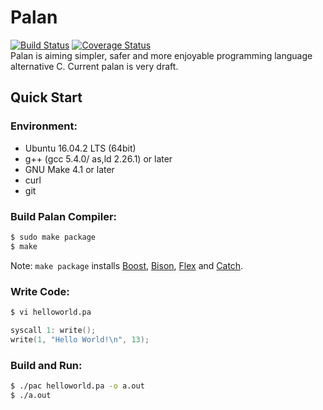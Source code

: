 # Palan
[![Build Status](https://travis-ci.org/tosyama/palan.svg?branch=master)](https://travis-ci.org/tosyama/palan)
[![Coverage Status](https://coveralls.io/repos/github/tosyama/palan/badge.svg?branch=master)](https://coveralls.io/github/tosyama/palan?branch=master)  
Palan is aiming simpler, safer and more enjoyable programming language alternative C.
Current palan is very draft.

## Quick Start
### Environment:
* Ubuntu 16.04.2 LTS (64bit)
* g++ (gcc 5.4.0/ as,ld 2.26.1) or later
* GNU Make 4.1 or later
* curl
* git

### Build Palan Compiler:
```sh
$ sudo make package
$ make
```
Note: `make package` installs [Boost], [Bison], [Flex] and [Catch].

[Boost]: http://boost.org
[Bison]: https://www.gnu.org/software/bison/
[Flex]: https://github.com/westes/flex
[Catch]: https://github.com/philsquared/Catch 

### Write Code:
```sh
$ vi helloworld.pa
```
```c
syscall 1: write();
write(1, "Hello World!\n", 13);
```

### Build and Run:
```sh
$ ./pac helloworld.pa -o a.out
$ ./a.out
```
